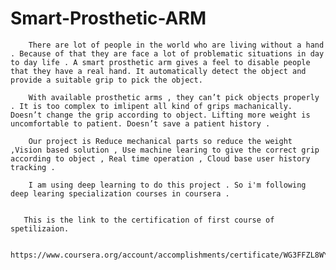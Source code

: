 # Smart-Prosthetic-ARM

        There are lot of people in the world who are living without a hand . Because of that they are face a lot of problematic situations in day to day life . A smart prosthetic arm gives a feel to disable people that they have a real hand. It automatically detect the object and provide a suitable grip to pick the object.
        
        With available prosthetic arms , they can’t pick objects properly . It is too complex to imlipent all kind of grips machanically. Doesn’t change the grip according to object. Lifting more weight is uncomfortable to patient. Doesn’t save a patient history . 
        
        Our project is Reduce mechanical parts so reduce the weight ,Vision based solution , Use machine learing to give the correct grip according to object , Real time operation , Cloud base user history tracking .
        
        I am using deep learning to do this project . So i'm following deep learing specialization courses in coursera .
        
        
       This is the link to the certification of first course of spetilizaion.
       
       https://www.coursera.org/account/accomplishments/certificate/WG3FFZL8WYCY
        
        
        
        
